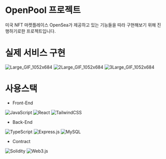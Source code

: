 # OpenPool 프로젝트

미국 NFT 마켓플레이스 OpenSea가 제공하고 있는 기능들을 따라 구현해보기 위해 진행하기로한 프로젝트입니다.

# 실제 서비스 구현

![Large_GIF_1052x684](https://user-images.githubusercontent.com/112463036/218937850-bce21e01-234e-4e80-91b0-9ae939ad9551.gif)
![2Large_GIF_1052x684](https://user-images.githubusercontent.com/112463036/218937854-ea6faa8b-2693-41c1-97cd-f1e8772c86e2.gif)
![3Large_GIF_1052x684](https://user-images.githubusercontent.com/112463036/218937861-9305163a-56f8-49ae-81ab-703a9c047a72.gif)


# 사용스택
- Front-End

![JavaScript](https://img.shields.io/badge/javascript-%23323330.svg?style=for-the-badge&logo=javascript&logoColor=%23F7DF1E) ![React](https://img.shields.io/badge/react-%2320232a.svg?style=for-the-badge&logo=react&logoColor=%2361DAFB) ![TailwindCSS](https://img.shields.io/badge/tailwindcss-%2338B2AC.svg?style=for-the-badge&logo=tailwind-css&logoColor=white) 

- Back-End

![TypeScript](https://img.shields.io/badge/typescript-%23007ACC.svg?style=for-the-badge&logo=typescript&logoColor=white) ![Express.js](https://img.shields.io/badge/express.js-%23404d59.svg?style=for-the-badge&logo=express&logoColor=%2361DAFB) ![MySQL](https://img.shields.io/badge/mysql-%2300f.svg?style=for-the-badge&logo=mysql&logoColor=white)

- Contract

![Solidity](https://img.shields.io/badge/Solidity-%23363636.svg?style=for-the-badge&logo=solidity&logoColor=white) ![Web3.js](https://img.shields.io/badge/web3.js-F16822?style=for-the-badge&logo=web3.js&logoColor=white)
